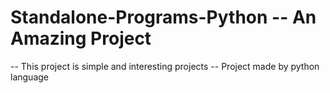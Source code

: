 # Standalone-Programs-Python -- An Amazing Project

-- This project is simple and interesting projects 
-- Project made by python language
